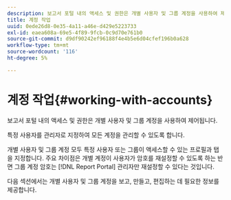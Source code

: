 ```yaml
---
description: 보고서 포털 내의 액세스 및 권한은 개별 사용자 및 그룹 계정을 사용하여 제어됩니다.
title: 계정 작업
uuid: 0ede26d8-0e35-4a11-a46e-d429e5223733
exl-id: eaea608a-69e5-4f89-9fcb-0c9d70e761b0
source-git-commit: d9df90242ef96188f4e4b5e6d04cfef196b0a628
workflow-type: tm+mt
source-wordcount: '116'
ht-degree: 5%

---
```


# 계정 작업{#working-with-accounts}

보고서 포털 내의 액세스 및 권한은 개별 사용자 및 그룹 계정을 사용하여 제어됩니다.

특정 사용자를 관리자로 지정하여 모든 계정을 관리할 수 있도록 합니다.

개별 사용자 및 그룹 계정 모두 특정 사용자 또는 그룹이 액세스할 수 있는 프로필과 탭을 지정합니다. 주요 차이점은 개별 계정이 사용자가 암호를 재설정할 수 있도록 하는 반면 그룹 계정 암호는 [!DNL Report Portal] 관리자만 재설정할 수 있다는 것입니다.

다음 섹션에서는 개별 사용자 및 그룹 계정을 보고, 만들고, 편집하는 데 필요한 정보를 제공합니다.
